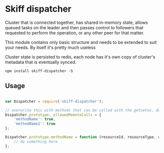 # Skiff dispatcher

Cluster that is connected together, has shared in-memory state, allows queued
tasks on the leader and then passes control to followers that requested to perform
the operation, or any other peer for that matter.

This module contains only basic structure and needs to be extended to suit your needs.
By itself it's pretty much useless

Cluster state is persisted to redis, each node has it's own copy of cluster's metadata
that is eventually synced.

`npm install skiff-dispatcher -S`

## Usage

```js

var Dispatcher = require('skiff-dispatcher');

// overwrite this with methods that can be called with the getsetnx, del and update
Dispatcher.prototype._allowedRemoteCalls = {
    'methodName': true,
    'methodName2': true
};

Dispatcher.prototype.methodName = function (resourceId, resourceType, arg1, arg2, ..., next) {
    // do something here
};

```
